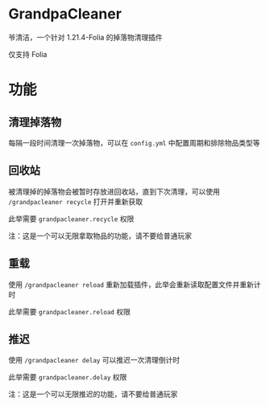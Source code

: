 # GrandpaCleaner
爷清洁，一个针对 1.21.4-Folia 的掉落物清理插件

仅支持 Folia

# 功能
## 清理掉落物
每隔一段时间清理一次掉落物，可以在 `config.yml` 中配置周期和排除物品类型等

## 回收站
被清理掉的掉落物会被暂时存放进回收站，直到下次清理，可以使用 `/grandpacleaner recycle` 打开并重新获取

此举需要 `grandpacleaner.recycle` 权限

注：这是一个可以无限拿取物品的功能，请不要给普通玩家

## 重载
使用 `/grandpacleaner reload` 重新加载插件，此举会重新读取配置文件并重新计时

此举需要 `grandpacleaner.reload` 权限

## 推迟
使用 `/grandpacleaner delay` 可以推迟一次清理倒计时

此举需要 `grandpacleaner.delay` 权限

注：这是一个可以无限推迟的功能，请不要给普通玩家
